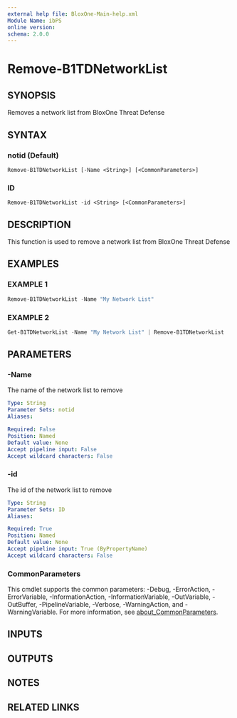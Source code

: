 ```yaml
---
external help file: BloxOne-Main-help.xml
Module Name: ibPS
online version:
schema: 2.0.0
---
```


# Remove-B1TDNetworkList

## SYNOPSIS
Removes a network list from BloxOne Threat Defense

## SYNTAX

### notid (Default)
```
Remove-B1TDNetworkList [-Name <String>] [<CommonParameters>]
```

### ID
```
Remove-B1TDNetworkList -id <String> [<CommonParameters>]
```

## DESCRIPTION
This function is used to remove a network list from BloxOne Threat Defense

## EXAMPLES

### EXAMPLE 1
```powershell
Remove-B1TDNetworkList -Name "My Network List"
```

### EXAMPLE 2
```powershell
Get-B1TDNetworkList -Name "My Network List" | Remove-B1TDNetworkList
```

## PARAMETERS

### -Name
The name of the network list to remove

```yaml
Type: String
Parameter Sets: notid
Aliases:

Required: False
Position: Named
Default value: None
Accept pipeline input: False
Accept wildcard characters: False
```

### -id
The id of the network list to remove

```yaml
Type: String
Parameter Sets: ID
Aliases:

Required: True
Position: Named
Default value: None
Accept pipeline input: True (ByPropertyName)
Accept wildcard characters: False
```

### CommonParameters
This cmdlet supports the common parameters: -Debug, -ErrorAction, -ErrorVariable, -InformationAction, -InformationVariable, -OutVariable, -OutBuffer, -PipelineVariable, -Verbose, -WarningAction, and -WarningVariable. For more information, see [about_CommonParameters](http://go.microsoft.com/fwlink/?LinkID=113216).

## INPUTS

## OUTPUTS

## NOTES

## RELATED LINKS

